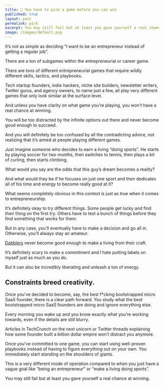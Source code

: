 ```yaml
---
title: 🧠 You have to pick a game before you can win
published: true
layout: post
permalink: pick
excerpt: You may still fail but at least you gave yourself a real chance at winning.
image: /images/default.png
---
```


It’s not as simple as deciding “I want to be an entrepreneur instead of getting a regular job”. 

There are a ton of subgames within the entrepreneurial or career game. 

There are tons of different entrepreneurial games that require wildly different skills, tactics, and playbooks.

Tech startup founders, indie hackers, niche site builders, newsletter writers, Twitter gurus, and agency owners, to name just a few, all play very different games that only look similar at the surface level. 

And unless you have clarity on what game you’re playing, you won’t have a real chance at winning. 

You will be too distracted by the infinite options out there and never become good enough to succeed. 

And you will definitely be too confused by all the contradicting advice, not realizing that it’s aimed at people playing different games.

Just imagine someone who decides to earn a living “doing sports”. He starts by playing soccer for two months, then switches to tennis, then plays a bit of curling, then starts climbing. 

What would you say are the odds that this guy’s dream becomes a reality? 

And what would they be if he focuses on just one sport and then dedicates all of his time and energy to become really good at it?

What seems completely obvious in this context is just as true when it comes to entrepreneurship. 

It’s definitely okay to try different things. Some people get lucky and find their thing on the first try. Others have to test a bunch of things before they find something that works for them.

But in any case, you’ll eventually have to make a decision and go all in. Otherwise, you’ll always stay an amateur.

[Dabblers](https://shaanvp.medium.com/i-was-a-fucking-dabbler-2012e280fd5e) never become good enough to make a living from their craft. 

It’s definitely scary to make a commitment and I hate putting labels on myself just as much as you do. 

But it can also be incredibly liberating and unleash a ton of energy. 

## Constraints breed creativity.

Once you’ve decided to become, say, the best f*cking bootstrapped micro SaaS founder, there is a clear path forward. You study what the best bootstrapped micro SaaS founders are doing and ignore everything else. 

Every morning you wake up and you know exactly what you’re working towards, even if the details are still blurry.

Articles in TechCrunch on the next unicorn or Twitter threads explaining how some founder built a billion dollar empire won’t distract you anymore. 

Once you've committed to one game, you can start using well-proven playbooks instead of having to figure everything out on your own. You immediately start standing on the shoulders of giants. 

This is a very different mode of operation compared to when you just have a vague goal like “being an entrepreneur” or “make a living doing sports”.

You may still fail but at least you gave yourself a real chance at winning.